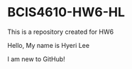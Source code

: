 # BCIS4610-HW6-HL
This is a repository created for HW6

Hello, My name is Hyeri Lee

I am new to GitHub!
